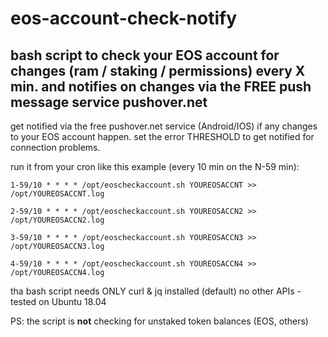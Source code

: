 # eos-account-check-notify
## bash script to check your EOS account for changes (ram / staking / permissions) every X min. and notifies on changes via the FREE push message service pushover.net

get notified via the free pushover.net service (Android/IOS) if any changes to your EOS account happen. 
set the error THRESHOLD to get notified for connection problems.

run it from your cron like this example (every 10 min on the N-59 min):

`1-59/10 * * * * /opt/eoscheckaccount.sh YOUREOSACCNT >> /opt/YOUREOSACCNT.log`

`2-59/10 * * * * /opt/eoscheckaccount.sh YOUREOSACCN2 >> /opt/YOUREOSACCN2.log`

`3-59/10 * * * * /opt/eoscheckaccount.sh YOUREOSACCN3 >> /opt/YOUREOSACCN3.log`

`4-59/10 * * * * /opt/eoscheckaccount.sh YOUREOSACCN4 >> /opt/YOUREOSACCN4.log`

tha bash script needs ONLY curl & jq installed (default) no other APIs - tested on Ubuntu 18.04 

PS: the script is **not** checking for unstaked token balances (EOS, others)
